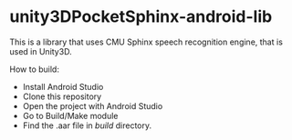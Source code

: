 # unity3DPocketSphinx-android-lib
This is a library that uses CMU Sphinx speech recognition engine, that is used in Unity3D.

How to build:
- Install Android Studio
- Clone this repository
- Open the project with Android Studio
- Go to Build/Make module
- Find the .aar file in *build* directory.
